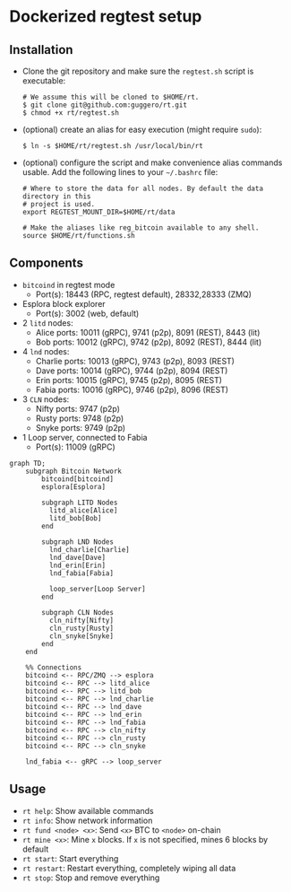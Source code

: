 # Dockerized regtest setup

## Installation

* Clone the git repository and make sure the `regtest.sh` script is executable:

  ```shell
  # We assume this will be cloned to $HOME/rt.
  $ git clone git@github.com:guggero/rt.git
  $ chmod +x rt/regtest.sh
  ```
* (optional) create an alias for easy execution (might require `sudo`):
  ```shell
  $ ln -s $HOME/rt/regtest.sh /usr/local/bin/rt
  ```
* (optional) configure the script and make convenience alias commands usable.
  Add the following lines to your `~/.bashrc` file:
  ```shell
  # Where to store the data for all nodes. By default the data directory in this
  # project is used.
  export REGTEST_MOUNT_DIR=$HOME/rt/data
  
  # Make the aliases like reg_bitcoin available to any shell.
  source $HOME/rt/functions.sh
  ```

## Components

* `bitcoind` in regtest mode
  + Port(s): 18443 (RPC, regtest default), 28332,28333 (ZMQ)
* Esplora block explorer
  + Port(s): 3002 (web, default)
* 2 `litd` nodes:
  + Alice ports: 10011 (gRPC), 9741 (p2p), 8091 (REST), 8443 (lit)
  + Bob   ports: 10012 (gRPC), 9742 (p2p), 8092 (REST), 8444 (lit)
* 4 `lnd` nodes:
  + Charlie ports: 10013 (gRPC), 9743 (p2p), 8093 (REST)
  + Dave    ports: 10014 (gRPC), 9744 (p2p), 8094 (REST)
  + Erin    ports: 10015 (gRPC), 9745 (p2p), 8095 (REST)
  + Fabia   ports: 10016 (gRPC), 9746 (p2p), 8096 (REST)
* 3 `CLN` nodes:
  + Nifty ports: 9747 (p2p)
  + Rusty ports: 9748 (p2p)
  + Snyke ports: 9749 (p2p)
* 1 Loop server, connected to Fabia
  + Port(s): 11009 (gRPC)

```mermaid
graph TD;
    subgraph Bitcoin Network
        bitcoind[bitcoind]
        esplora[Esplora]

        subgraph LITD Nodes
          litd_alice[Alice]
          litd_bob[Bob]
        end
  
        subgraph LND Nodes
          lnd_charlie[Charlie]
          lnd_dave[Dave]
          lnd_erin[Erin]
          lnd_fabia[Fabia]
  
          loop_server[Loop Server]
        end
  
        subgraph CLN Nodes
          cln_nifty[Nifty]
          cln_rusty[Rusty]
          cln_snyke[Snyke]
        end
    end

    %% Connections
    bitcoind <-- RPC/ZMQ --> esplora
    bitcoind <-- RPC --> litd_alice
    bitcoind <-- RPC --> litd_bob
    bitcoind <-- RPC --> lnd_charlie
    bitcoind <-- RPC --> lnd_dave
    bitcoind <-- RPC --> lnd_erin
    bitcoind <-- RPC --> lnd_fabia
    bitcoind <-- RPC --> cln_nifty
    bitcoind <-- RPC --> cln_rusty
    bitcoind <-- RPC --> cln_snyke

    lnd_fabia <-- gRPC --> loop_server

```

## Usage

* `rt help`: Show available commands
* `rt info`: Show network information
* `rt fund <node> <x>`: Send `<x>` BTC to `<node>` on-chain
* `rt mine <x>`: Mine `x` blocks. If `x` is not specified, mines 6 blocks by default
* `rt start`: Start everything
* `rt restart`: Restart everything, completely wiping all data
* `rt stop`: Stop and remove everything

